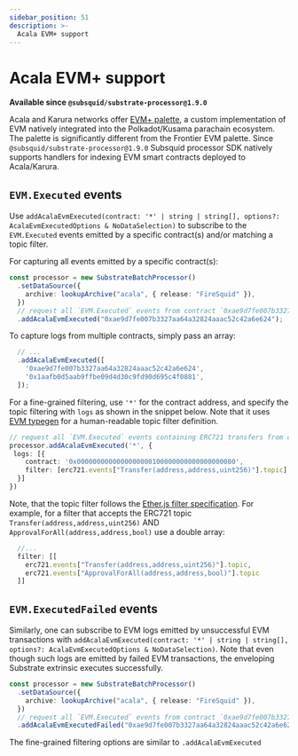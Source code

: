 ```yaml
---
sidebar_position: 51
description: >-
  Acala EVM+ support
---
```


# Acala EVM+ support

**Available since `@subsquid/substrate-processor@1.9.0`**

Acala and Karura networks offer [EVM+ palette](https://wiki.acala.network/learn/acala-evm/acala-evm-composable-defi-stack), a custom implementation of EVM natively integrated into the Polkadot/Kusama parachain ecosystem. The palette is significantly different from the Frontier EVM palette. Since `@subsquid/substrate-processor@1.9.0` Subsquid processor SDK natively supports handlers for indexing EVM smart contracts deployed to Acala/Karura. 

## `EVM.Executed` events

Use `addAcalaEvmExecuted(contract: '*' | string | string[], options?: AcalaEvmExecutedOptions & NoDataSelection)` to subscribe to the `EVM.Executed` events emitted by a specific contract(s) and/or matching a topic filter.

For capturing all events emitted by a specific contract(s):

```typescript
const processor = new SubstrateBatchProcessor()
  .setDataSource({
    archive: lookupArchive("acala", { release: "FireSquid" }),
  })
  // request all `EVM.Executed` events from contract `0xae9d7fe007b3327aa64a32824aaac52c42a6e624`
  .addAcalaEvmExecuted("0xae9d7fe007b3327aa64a32824aaac52c42a6e624");
```

To capture logs from multiple contracts, simply pass an array:
```typescript
  // ...
  .addAcalaEvmExecuted([
    '0xae9d7fe007b3327aa64a32824aaac52c42a6e624',
    '0x1aafb0d5aab9ffbe09d4d30c9fd90d695c4f0881',
  ]);
```

For a fine-grained filtering, use `'*'` for the contract address, and specify the topic filtering with `logs` as shown in the snippet below. Note that it uses [EVM typegen](/develop-a-squid/typegen/squid-evm-typegen) for a human-readable topic filter definition.

```typescript
// request all `EVM.Executed` events containing ERC721 transfers from contract `0x0000000000000000000100000000000000000080`
processor.addAcalaEvmExecuted('*', {
 logs: [{
    contract: '0x0000000000000000000100000000000000000080',
    filter: [erc721.events["Transfer(address,address,uint256)"].topic]
  }]
})
```

Note, that the topic filter follows the [Ether.js filter specification](https://docs.ethers.io/v5/concepts/events/#events--filters). For example, for a filter that accepts the ERC721 topic `Transfer(address,address,uint256)` AND `ApprovalForAll(address,address,bool)` use a double array: 
```ts
  //...
  filter: [[
    erc721.events["Transfer(address,address,uint256)"].topic, 
    erc721.events["ApprovalForAll(address,address,bool)"].topic
  ]]
```

## `EVM.ExecutedFailed` events

Similarly, one can subscribe to EVM logs emitted by unsuccessful EVM transactions with `addAcalaEvmExecuted(contract: '*' | string | string[], options?: AcalaEvmExecutedOptions & NoDataSelection)`. Note that even though such logs are emitted by failed EVM transactions, the enveloping Substrate extrinsic executes successfully.

```typescript
const processor = new SubstrateBatchProcessor()
  .setDataSource({
    archive: lookupArchive("acala", { release: "FireSquid" }),
  })
  // request all `EVM.Executed` events from contract `0xae9d7fe007b3327aa64a32824aaac52c42a6e624`
  .addAcalaEvmExecutedFailed("0xae9d7fe007b3327aa64a32824aaac52c42a6e624");
```

The fine-grained filtering options are similar to `.addAcalaEvmExecuted`